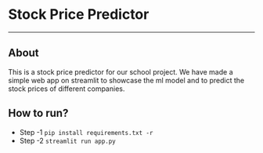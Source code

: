 
# Stock Price Predictor
------------------------------------------------------------------------------

## About
This is a stock price predictor for our school project. We have made a simple web app on streamlit to showcase the ml model and to predict the stock prices of different companies.

## How to run?
- Step -1
`
pip install requirements.txt -r
`
- Step -2
`
streamlit run app.py
`
